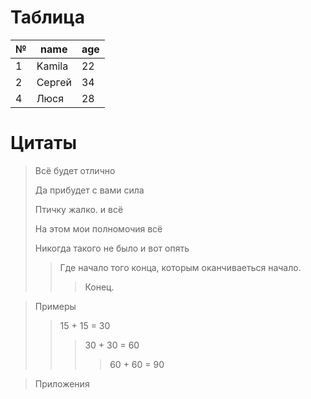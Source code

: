 # Таблица
|№|name|age|
|-|----|---|
1|Kamila|22|
2|Сергей|34
4|Люся|28

# Цитаты
> Всё будет отлично
>
> Да прибудет с вами сила
>
> Птичку жалко. и всё
>
> На этом мои полномочия всё
>
>Никогда такого не было и вот опять
>> Где начало того конца, которым 
оканчиваеться начало.
>>> Конец.

> Примеры
>> 15 + 15 = 30
>>> 30 + 30 = 60
>>>> 60 + 60 = 90

> Приложения